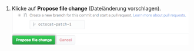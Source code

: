 1. Klicke auf **Propose file change** (Dateiänderung vorschlagen). ![Schaltfläche „Propose file change" (Dateiänderung vorschlagen)](/assets/images/help/repository/propose-file-change-quick-pull.png)
